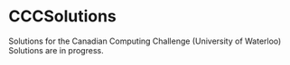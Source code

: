 # CCCSolutions
Solutions for the Canadian Computing Challenge (University of Waterloo)
Solutions are in progress.
